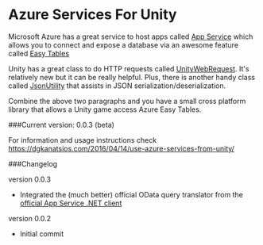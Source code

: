 # Azure Services For Unity 
Microsoft Azure has a great service to host apps called [App Service](https://azure.microsoft.com/en-us/services/app-service/) which allows you to connect and expose a database via an awesome feature called [Easy Tables](https://azure.microsoft.com/en-us/blog/azure-app-service-updates-november-2015/)

Unity has a great class to do HTTP requests called [UnityWebRequest](http://docs.unity3d.com/Manual/UnityWebRequest.html). It's relatively new but it can be really helpful. Plus, there is another handy class called [JsonUtility](http://docs.unity3d.com/ScriptReference/JsonUtility.html) that assists in JSON serialization/deserialization.

Combine the above two paragraphs and you have a small cross platform library that allows a Unity game access Azure Easy Tables.

###Current version: 0.0.3 (beta)

For information and usage instructions check https://dgkanatsios.com/2016/04/14/use-azure-services-from-unity/

###Changelog

version 0.0.3
- Integrated the (much better) official OData query translator from the [official App Service .NET client](https://github.com/Azure/azure-mobile-apps-net-client/tree/master/src/Microsoft.WindowsAzure.MobileServices/Table)

version 0.0.2
- Initial commit
